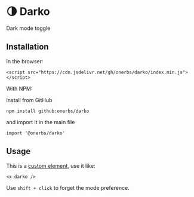 # :last_quarter_moon: Darko

Dark mode toggle


## Installation

In the browser:

	<script src="https://cdn.jsdelivr.net/gh/onerbs/darko/index.min.js"></script>

With NPM:

Install from GitHub

	npm install github:onerbs/darko

and import it in the main file

	import '@onerbs/darko'


## Usage

This is a [custom element][using custom elements], use it like:

	<x-darko />

Use `shift + click` to forget the mode preference.

[using custom elements]: https://developer.mozilla.org/en-US/docs/Web/Web_Components/Using_custom_elements
